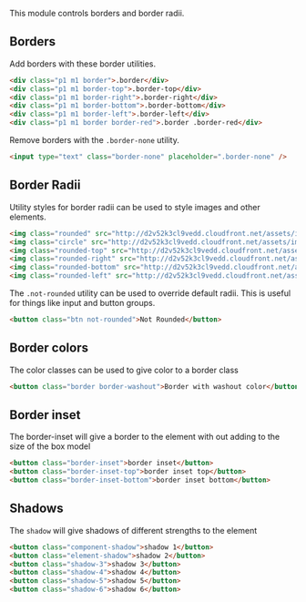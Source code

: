 This module controls borders and border radii.

## Borders

Add borders with these border utilities.

```html
<div class="p1 m1 border">.border</div>
<div class="p1 m1 border-top">.border-top</div>
<div class="p1 m1 border-right">.border-right</div>
<div class="p1 m1 border-bottom">.border-bottom</div>
<div class="p1 m1 border-left">.border-left</div>
<div class="p1 m1 border border-red">.border .border-red</div>
```

Remove borders with the `.border-none` utility.

```html
<input type="text" class="border-none" placeholder=".border-none" />
```

## Border Radii

Utility styles for border radii can be used to style images and other elements.

```html
<img class="rounded" src="http://d2v52k3cl9vedd.cloudfront.net/assets/images/placeholder-square.svg" width="64" height="64" />
<img class="circle" src="http://d2v52k3cl9vedd.cloudfront.net/assets/images/placeholder-square.svg" width="64" height="64" />
<img class="rounded-top" src="http://d2v52k3cl9vedd.cloudfront.net/assets/images/placeholder-square.svg" width="64" height="64" />
<img class="rounded-right" src="http://d2v52k3cl9vedd.cloudfront.net/assets/images/placeholder-square.svg" width="64" height="64" />
<img class="rounded-bottom" src="http://d2v52k3cl9vedd.cloudfront.net/assets/images/placeholder-square.svg" width="64" height="64" />
<img class="rounded-left" src="http://d2v52k3cl9vedd.cloudfront.net/assets/images/placeholder-square.svg" width="64" height="64" />
```

The `.not-rounded` utility can be used to override default radii.
This is useful for things like input and button groups.

```html
<button class="btn not-rounded">Not Rounded</button>
```
## Border colors

The color classes can be used to give color to a border class

```html
<button class="border border-washout">Border with washout color</button>
```

## Border inset

The border-inset will give a border to the element with out adding to the size of the box model

```html
<button class="border-inset">border inset</button>
<button class="border-inset-top">border inset top</button>
<button class="border-inset-bottom">border inset bottom</button>
```

## Shadows

The `shadow` will give shadows of different strengths to the element

```html
<button class="component-shadow">shadow 1</button>
<button class="element-shadow">shadow 2</button>
<button class="shadow-3">shadow 3</button>
<button class="shadow-4">shadow 4</button>
<button class="shadow-5">shadow 5</button>
<button class="shadow-6">shadow 6</button>
```
